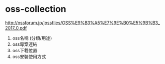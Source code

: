 # oss-collection

http://ossforum.jp/jossfiles/OSS%E9%B3%A5%E7%9E%B0%E5%9B%B3_2017_0.pdf

1. oss名稱 (分類/用途)
2. oss專案連結 
3. oss下載位置
4. oss安裝使用方式
